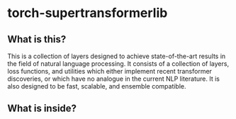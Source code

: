 # torch-supertransformerlib


## What is this?

This is a collection of layers designed to achieve state-of-the-art results in the field of natural language processing. It consists of a collection of layers, loss functions, and utilities which either implement recent transformer discoveries, or which have no analogue in the current NLP literature. It is also designed to be fast, scalable, and ensemble compatible.

## What is inside?

